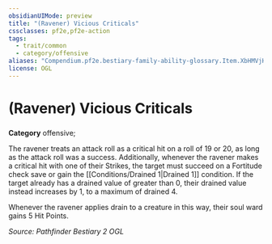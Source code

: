 ```yaml
---
obsidianUIMode: preview
title: "(Ravener) Vicious Criticals"
cssclasses: pf2e,pf2e-action
tags:
  - trait/common
  - category/offensive
aliases: "Compendium.pf2e.bestiary-family-ability-glossary.Item.XbHMVjHtbPaPr9P5"
license: OGL
---
```

# (Ravener) Vicious Criticals

### 

**Category** offensive; 




The ravener treats an attack roll as a critical hit on a roll of 19 or 20, as long as the attack roll was a success. Additionally, whenever the ravener makes a critical hit with one of their Strikes, the target must succeed on a Fortitude check save or gain the [[Conditions/Drained 1|Drained 1]] condition. If the target already has a drained value of greater than 0, their drained value instead increases by 1, to a maximum of drained 4.

Whenever the ravener applies drain to a creature in this way, their soul ward gains 5 Hit Points.

*Source: Pathfinder Bestiary 2*
*OGL*